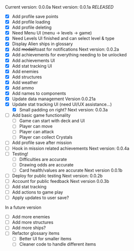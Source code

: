 Current version: 0.0.0a
Next version: 0.0.1a *RELEASED*
  - [x] Add profile save points
  - [x] Add profile loading
  - [x] Add profile deleting
  - [x] Need Menu UI (menu -> levels -> game)
  - [x] Need Levels UI finished and can select level & type
  - [x] Display Alien ships in glossary
  - [x] Add ~~modal/~~toast for notifications
Next version: 0.0.2a
  - [x] Add achievements for everything needing to be unlocked
  - [x] Add achievements UI
  - [x] Add stat tracking UI
  - [x] Add enemies
  - [x] Add structures
  - [x] Add weather
  - [x] Add ammo
  - [x] Add names to components
  - [x] Update data management
Version 0.0.21a
  - [x] Update stat tracking UI (need UI/UX assistance...)
    - [x] Small padding on right?
Next version: 0.0.3a
  - [ ] Add basic game functionality
    - [ ] Game can start with deck and UI
    - [ ] Player can move
    - [ ] Player can attack
    - [ ] Player can collect Crystals
  - [ ] Add profile save after mission
  - [ ] Hook in mission related achievements
Next version: 0.0.4a
  - [ ] Testing!
    - [ ] Difficulties are accurate
    - [ ] Drawing odds are accurate
    - [ ] Card health/values are accurate
Next version 0.0.1b
  - [ ] Deploy for public testing
Next version: 0.0.2b
  - [ ] Account for public feedback
Next version 0.0.3b
  - [ ] Add stat tracking
  - [ ] Add actions to game play
  - [ ] Apply updates to user save?

In a future version
  - [ ] Add more enemies
  - [ ] Add more structures
  - [ ] Add more ships?
  - [ ] Refactor glossary items
    - [ ] Better UI for smaller items
    - [ ] Cleaner code to handle different items
